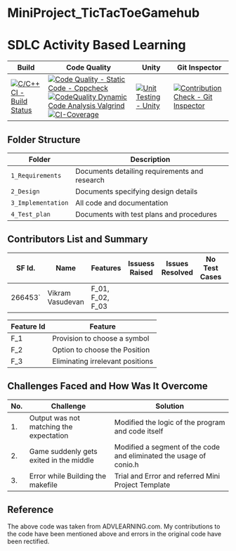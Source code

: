 # MiniProject_TicTacToeGamehub
# SDLC Activity Based Learning
Build | Code Quality | Unity | Git Inspector
|---------|------------|-----------|----------------
[![C/C++ CI - Build Status](https://github.com/vikramsvdd/MiniProject_TicTacToeGamehub/actions/workflows/build.yml/badge.svg)](https://github.com/vikramsvdd/MiniProject_TicTacToeGamehub/actions/workflows/build.yml)|[![Code Quality - Static Code - Cppcheck](https://github.com/vikramsvdd/MiniProject_TicTacToeGamehub/actions/workflows/cppcheck.yml/badge.svg)](https://github.com/vikramsvdd/MiniProject_TicTacToeGamehub/actions/workflows/cppcheck.yml)[![CodeQuality Dynamic Code Analysis Valgrind](https://github.com/vikramsvdd/MiniProject_TicTacToeGamehub/actions/workflows/CodeQuality_Dynamic.yml/badge.svg)](https://github.com/vikramsvdd/MiniProject_TicTacToeGamehub/actions/workflows/CodeQuality_Dynamic.yml)[![CI-Coverage](https://github.com/vikramsvdd/MiniProject_TicTacToeGamehub/actions/workflows/gcov.yml/badge.svg)](https://github.com/vikramsvdd/MiniProject_TicTacToeGamehub/actions/workflows/gcov.yml)| [![Unit Testing - Unity](https://github.com/vikramsvdd/MiniProject_TicTacToeGamehub/actions/workflows/unity.yml/badge.svg)](https://github.com/vikramsvdd/MiniProject_TicTacToeGamehub/actions/workflows/unity.yml) | [![Contribution Check - Git Inspector](https://github.com/vikramsvdd/MiniProject_TicTacToeGamehub/actions/workflows/gitinspector.yml/badge.svg)](https://github.com/vikramsvdd/MiniProject_TicTacToeGamehub/actions/workflows/gitinspector.yml)

## Folder Structure
Folder             | Description
-------------------| -----------------------------------------
`1_Requirements`   | Documents detailing requirements and research
`2_Design`         | Documents specifying design details
`3_Implementation` | All code and documentation
`4_Test_plan`      | Documents with test plans and procedures

## Contributors List and Summary

SF Id. |  Name   |    Features    | Issuess Raised |Issues Resolved|No Test Cases|Test Case Pass
-------|---------|----------------|----------------|---------------|-------------|--------------
266453` | Vikram Vasudevan  | F_01, F_02, F_03 |     |   |  |     

| Feature Id | Feature |
| -----------|---------|
|F_1| Provision to choose a symbol |
|F_2| Option to choose the Position  |
|F_3| Eliminating irrelevant positions |

## Challenges Faced and How Was It Overcome
| No. | Challenge | Solution
|-----|-----------|--------
|1. | Output was not matching the expectation | Modified the logic of the program and code itself 
|2. | Game suddenly gets exited in the middle | Modified a segment of the code and eliminated the usage of conio.h |
|3. | Error while Building the makefile | Trial and Error and referred Mini Project Template

## Reference
The above code was taken from ADVLEARNING.com. My contributions to the code have been mentioned above and errors in the original code have been rectified. 

